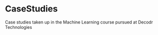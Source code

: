 # CaseStudies
Case studies taken up in the Machine Learning course pursued at  Decodr Technologies 
